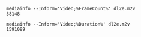 
    mediainfo --Inform='Video;%FrameCount%' dl2e.m2v
    38148

    mediainfo --Inform='Video;%Duration%' dl2e.m2v 
    1591089

